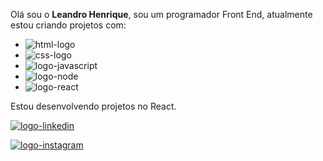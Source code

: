
Olá sou o <strong>Leandro Henrique</strong>, sou um programador Front End, atualmente estou criando projetos com:

  -  <img src="https://img.shields.io/badge/HTML-239120?style=for-the-badge&logo=html5&logoColor=white" alt="html-logo" />
  -  <img src="https://img.shields.io/badge/CSS-239120?&style=for-the-badge&logo=css3&logoColor=white" alt="css-logo" />
  -  <img src="https://img.shields.io/badge/JavaScript-F7DF1E?style=for-the-badge&logo=javascript&logoColor=black" alt="logo-javascript"/>
  -  <img src="https://img.shields.io/badge/Node.js-43853D?style=for-the-badge&logo=node.js&logoColor=white" alt="logo-node"/>
  -  <img src="https://img.shields.io/badge/React-20232A?style=for-the-badge&logo=react&logoColor=61DAFB" alt="logo-react" />

Estou desenvolvendo projetos no React.

<a href="https://www.linkedin.com/in/leandro-henrique-dev/"><img src="https://img.shields.io/badge/LinkedIn-0077B5?style=for-the-badge&logo=linkedin&logoColor=white" alt="logo-linkedin" /></a>

<a href="https://www.instagram.com/leandro_ricke/"><img src="https://img.shields.io/badge/Instagram-E4405F?style=for-the-badge&logo=instagram&logoColor=white" alt="logo-instagram" /></a>

